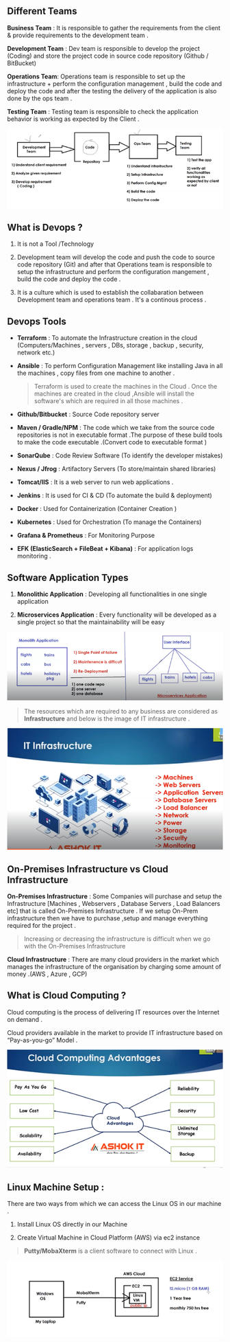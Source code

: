 ## Different Teams

__Business Team__ : It is responsible to gather the requirements from the client & provide requirements to the development team .

__Development Team__ :  Dev team is responsible to develop the project (Coding) and store the project code in source code repository (Github / BitBucket)

__Operations Team__:  Operations team is responsible to set up the infrastructure + perform the configuration management , build the code and deploy the code and after the testing the delivery of the application is also done by the ops team .

__Testing Team__ : Testing team is responsible to check the application behavior is working as expected by the Client .

![alt text](image.png)

## What is Devops ?

1. It is not a Tool /Technology

2. Development team will develop the code and push the code to source code repository (Git) and after that Operations team is responsible to setup the infrastructure and perform the configuration mangement , build the code and deploy the code .

3. It is a culture which is used to establish the collabaration between Development team and operations team . It's a continous process .

## Devops Tools 

* __Terraform__ :  To automate the Infrastructure creation in the cloud (Computers/Machines , servers , DBs, storage , backup , security, network etc.)

* __Ansible__ :  To perform Configuration Management like installing Java in all the machines , copy files from one machine to another .

  > Terraform is used to create the machines in the Cloud . Once the machines are created in the cloud ,Ansible will install the software's which are required in all those machines .

* __Github/Bitbucket__ :  Source Code repository server 

* __Maven / Gradle/NPM__  : The code which we take from the source code repositories is not in executable format .The purpose of these build tools to make the code executable .(Convert code to executable format )

* __SonarQube__ : Code Review Software (To identify the developer mistakes)

* __Nexus / Jfrog__ : Artifactory Servers (To store/maintain shared libraries)

* __Tomcat/IIS__ : It is a web server to run web applications .

* __Jenkins__ : It is used for CI & CD (To automate the build & deployment)

* __Docker__ : Used for Containerization (Container Creation )

* __Kubernetes__ : Used for Orchestration (To manage the Containers)
 
* __Grafana & Prometheus__ : For Monitoring Purpose

* __EFK (ElasticSearch + FileBeat + Kibana)__ : For application logs monitoring . 

## Software Application Types 

1. __Monolithic Application__ : Developing all functionalities in one single application 

2. __Microservices Application__ : Every functionality will be developed as a single project so that the maintainability will be easy

![alt text](image-2.png)

> The resources which are required to any business are considered as __Infrastructure__ and below is the image of IT infrastructure .

![alt text](image-3.png)


## On-Premises Infrastructure vs Cloud Infrastructure

__On-Premises Infrastructure__ : Some Companies will purchase and setup the Infrastructure [Machines , Webservers , Database Servers , Load Balancers etc] that is called On-Premises Infrastructure . If we setup On-Prem infrastructure then we have to purchase ,setup and manage everything required for the project .

>  Increasing or decreasing the infrastructure is difficult when we go with the On-Premises Infrastructure 

__Cloud Infrastructure__ : There are many cloud providers in the market which manages the infrastructure of the organisation by charging some amount of money .(AWS , Azure , GCP)

## What is Cloud Computing ?

Cloud computing is the process of delivering IT resources over the Internet on demand .
 
Cloud providers available in the market to provide IT infrastructure based on “Pay-as-you-go” Model .

![alt text](image-4.png)

## Linux Machine Setup :

There are two ways from which we can access the Linux OS in our machine . 

1) Install Linux OS directly in our Machine

2) Create Virtual Machine in Cloud Platform (AWS) via ec2 instance 

> __Putty/MobaXterm__ is a client software to connect with Linux .

![alt text](image-5.png)